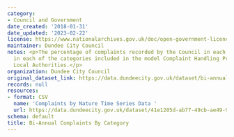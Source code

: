 ```yaml
---
category:
- Council and Government
date_created: '2018-01-31'
date_updated: '2023-02-22'
license: https://www.nationalarchives.gov.uk/doc/open-government-licence/version/3/
maintainer: Dundee City Council
notes: <p>The percentage of complaints recorded by the Council in each six month period
  in each of the categories included in the model Complaint Handling Procedure in
  Local Authorities.</p>
organization: Dundee City Council
original_dataset_link: https://data.dundeecity.gov.uk/dataset/bi-annual-complaints-by-category
records: null
resources:
- format: CSV
  name: 'Complaints by Nature Time Series Data '
  url: https://data.dundeecity.gov.uk/dataset/41e1205d-ab77-49cb-ae49-941a2e964269/resource/4608b93b-bb4f-400d-a11c-5f1e7a92bc4c/download/complaints_by_nature_timeseries_sept2022.csv
schema: default
title: Bi-Annual Complaints By Category
---
```

